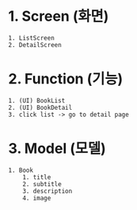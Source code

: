 # 1. Screen (화면)
    1. ListScreen
    2. DetailScreen
# 2. Function (기능)
    1. (UI) BookList
    2. (UI) BookDetail
    3. click list -> go to detail page
# 3. Model (모델)
    1. Book
        1. title 
        2. subtitle
        3. description
        4. image